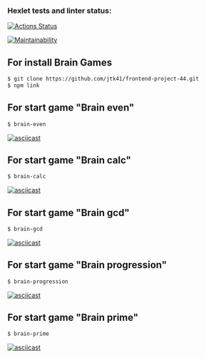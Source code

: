 ### Hexlet tests and linter status:
[![Actions Status](https://github.com/jtk41/frontend-project-44/actions/workflows/hexlet-check.yml/badge.svg)](https://github.com/jtk41/frontend-project-44/actions)

[![Maintainability](https://api.codeclimate.com/v1/badges/cf2474d28a3f75a1a339/maintainability)](https://codeclimate.com/github/jtk41/frontend-project-44/maintainability)

## For install Brain Games
```sh
$ git clone https://github.com/jtk41/frontend-project-44.git
$ npm link
```

## For start game "Brain even"
```sh
$ brain-even
```
[![asciicast](https://asciinema.org/a/v86eLZUbf5ApZDmpUuvqekhrN.svg)](https://asciinema.org/a/v86eLZUbf5ApZDmpUuvqekhrN)

## For start game "Brain calc"
```sh
$ brain-calc
```
[![asciicast](https://asciinema.org/a/yQrXnSVkeN5zKHg9FY5RLOzYI.svg)](https://asciinema.org/a/yQrXnSVkeN5zKHg9FY5RLOzYI)

## For start game "Brain gcd"
```sh
$ brain-gcd
```
[![asciicast](https://asciinema.org/a/Q9mlsSAYpLSPnLE07sqevckbd.svg)](https://asciinema.org/a/Q9mlsSAYpLSPnLE07sqevckbd)

## For start game "Brain progression"
```sh
$ brain-progression
```
[![asciicast](https://asciinema.org/a/lh0P8H8Ap1gb2IiHLdiputRiY.svg)](https://asciinema.org/a/lh0P8H8Ap1gb2IiHLdiputRiY)

## For start game "Brain prime"
```sh
$ brain-prime
```
[![asciicast](https://asciinema.org/a/up6dM3UGkqnKQ7jdN966Osg8K.svg)](https://asciinema.org/a/up6dM3UGkqnKQ7jdN966Osg8K)